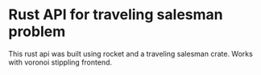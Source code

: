 # Rust API for traveling salesman problem
This rust api was built using rocket and a traveling salesman crate. Works with voronoi stippling frontend. 
